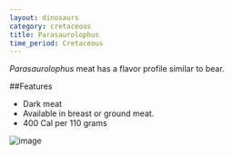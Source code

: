 ```yaml
---
layout: dinosaurs
category: cretaceous
title: Parasaurolophus
time_period: Cretaceous
---
```


*Parasaurolophus* meat has a flavor profile similar to bear. 

##Features

- Dark meat
- Available in breast or ground meat.
- 400 Cal per 110 grams

![image]({{site.baseurl}}/img/para.svg)
